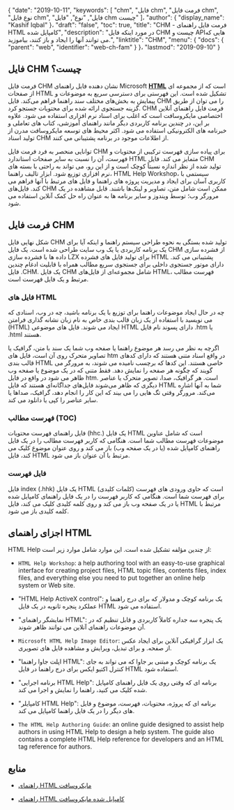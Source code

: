 {
  "date": "2019-10-11",
  "keywords": [
"chm",
"فایل chm",
"فرمت فایل chm",
"نوع فایل chm",
"فایل",
"نوع",
"فایل chm چیست"
]،
  "author": {
    "display_name": "Kashif Iqbal"
}،
  "draft": "false",
  "toc": true,
  "title": "CHM - فرمت فایل راهنمای HTML کامپایل شده",
  "description": "در مورد اینکه فایل CHM چیست و APIهایی که می توانند آنها را ایجاد و باز کنند، بیاموزید.",
  "linktitle": "CHM",
  "menu": {
    "docs": {
      "parent": "web",
      "identifier": "web-ch-fam"
}
}،
  "lastmod": "2019-09-10"
}

## فایل CHM چیست؟

فرمت فایل CHM نشان دهنده فایل راهنمای Microsoft **[HTML](/web/html/)** است که از مجموعه ای از صفحات HTML تشکیل شده است. این فهرستی برای دسترسی سریع به موضوعات و پیمایش به بخش‌های مختلف سند راهنما فراهم می‌کند. فایل CHM را می توان از طریق گزینه جستجوی ارائه شده برای محتویات جستجو کرد. CHM فرمت فایل راهنمای آنلاین اختصاصی مایکروسافت است که اغلب برای اسناد نرم افزاری استفاده می شود. علاوه بر این، در چندین برنامه کاربردی دیگر مانند راهنمای آموزشی، کتاب های تعاملی و خبرنامه های الکترونیکی استفاده می شود. اکثر محیط های توسعه مایکروسافت مدرن از تولید اسناد CHM از اطلاعات موجود در برنامه پشتیبانی می کنند.

توانایی منحصر به فرد فرمت فایل CHM برای پیاده سازی فهرست ترکیبی از محتویات و فهرست، آن را نسبت به سایر صفحات استاندارد HTML متمایز می کند. فایل CHM تولید شده از نظر اندازه نسبتاً کوچک است و از این رو، می تواند به راحتی با بسته های نرم افزاری توزیع شود. ابزار تالیف راهنما، HTML Help Workshop، سیستمی با کاربری آسان برای ایجاد و مدیریت پروژه های راهنما و فایل های مرتبط با آنها فراهم می کند. فایل‌های CHM ممکن است شامل متن، تصاویر و لینک‌ها باشند. قابل مشاهده در یک مرورگر وب؛ توسط ویندوز و سایر برنامه ها به عنوان راه حل کمک آنلاین استفاده می شود.

## فرمت فایل CHM

شکل نهایی فایل CHM تولید شده بستگی به نحوه طراحی سیستم راهنما و اینکه آیا برای یک برنامه کاربردی یا یک وب سایت طراحی شده است. یک فایل CHM از فشرده سازی داده ها با فشرده سازی LZX برای تولید فایل های فشرده HTML پشتیبانی می کند. دارای موتور جستجوی داخلی برای جستجوی سریع مطالب همراه با قابلیت ادغام چندین فایل .CHM. یک فایل CHM شامل مجموعه‌ای از فایل‌های HTML، فهرست مطالب مرتبط و یک فایل فهرست است.

### فایل های HTML

چه در حال ایجاد موضوعات راهنما برای توزیع با یک برنامه باشید، چه در وب، اسنادی که می نویسید با استفاده از یک زبان قالب بندی خاص به نام زبان نشانه گذاری فرامتن (HTML) ایجاد می شوند. فایل های موضوعی HTML دارای پسوند نام فایل .htm یا .html هستند.

اگرچه به نظر می رسد هر موضوع راهنما یا صفحه وب شما یک سند با متن، گرافیک یا تصاویر متحرک روی آن است، فایل های htm در واقع اسناد متنی هستند که دارای کدهای قالب بندی HTML خاصی هستند. این کدها که برچسب نامیده می شوند، به مرورگر می گویند که چگونه هر صفحه را نمایش دهد. فقط متنی که در یک موضوع یا صفحه وب ظاهر می شود در واقع در فایل htm. است. هر گرافیک، صدا، تصویر متحرک یا عناصر دیگری که ظاهر می‌شوند فایل‌های جداگانه‌ای هستند که فایل HTML شما به آنها اشاره می‌کند. مرورگر وقتی تگ هایی را می بیند که این کار را انجام دهد، گرافیک، صداها یا سایر عناصر را کپی یا دانلود می کند.

### فهرست مطالب (TOC)
فایل راهنمای فهرست محتویات (hhc.) یک فایل HTML است که شامل عناوین موضوعات فهرست مطالب شما است. هنگامی که کاربر فهرست مطالب را در یک فایل راهنمای کامپایل شده (یا در یک صفحه وب) باز می کند و روی عنوان موضوع کلیک می کند، فایل HTML مرتبط با آن عنوان باز می شود.

### فایل فهرست
فایل index (.hhk) یک فایل HTML است که حاوی ورودی های فهرست (کلمات کلیدی) برای فهرست شما است. هنگامی که کاربر فهرست را در یک فایل راهنمای کامپایل شده یا در یک صفحه وب باز می کند و روی کلمه کلیدی کلیک می کند، فایل HTML مرتبط با کلمه کلیدی باز می شود.

## اجزای راهنمای HTML

HTML Help از چندین مؤلفه تشکیل شده است. این موارد شامل موارد زیر است:

* `HTML Help Workshop`: a help authoring tool with an easy-to-use graphical interface for creating project files, HTML topic files, contents files, index files, and everything else you need to put together an online help system or Web site.
* "HTML Help ActiveX control": یک برنامه کوچک و مدولار که برای درج راهنما و عملکرد پنجره ثانویه در یک فایل HTML استفاده می شود.

* "نمایشگر راهنمای HTML": یک پنجره سه جداره کاملاً کاربردی و قابل تنظیم که در آن موضوعات راهنمای آنلاین می توانند ظاهر شوند.

* `Microsoft HTML Help Image Editor`: یک ابزار گرافیکی آنلاین برای ایجاد عکس از صفحه. و برای تبدیل، ویرایش و مشاهده فایل های تصویری.

* "اپلت جاوا راهنما HTML": یک برنامه کوچک و مبتنی بر جاوا که می تواند به جای کنترل اکتیو ایکس برای درج راهنما در فایل HTML استفاده شود.

* "برنامه اجرایی HTML Help": برنامه ای که وقتی روی یک فایل راهنمای کامپایل شده کلیک می کنید، راهنما را نمایش و اجرا می کند.

* "کامپایلر HTML Help": برنامه ای که پروژه، محتویات، فهرست، موضوع و فایل های دیگر را در یک فایل راهنما کامپایل می کند.

* `The HTML Help Authoring Guide`: an online guide designed to assist help authors in using HTML Help to design a help system. The guide also contains a complete HTML Help reference for developers and an HTML tag reference for authors.

## منابع

* [راهنمای HTML مایکروسافت](https://learn.microsoft.com/en-us/previous-versions/windows/desktop/htmlhelp/microsoft-html-help-1-4-sdk)

* [راهنمای HTML کامپایل شده مایکروسافت](https://en.wikipedia.org/wiki/Microsoft_Compiled_HTML_Help)


